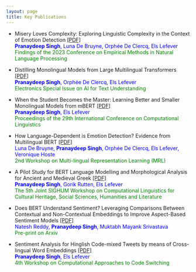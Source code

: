 ```yaml
---
layout: page
title: Key Publications
---
```


- Misery Loves Complexity: Exploring Linguistic Complexity in the Context of Emotion Detection [[PDF]]()<br>
<span style="color:blue">**Pranaydeep Singh**, Luna De Bruyne, Orphée De Clercq, Els Lefever</span> <br>
<span style="color:green">Findings of the 2023 Conference on Empirical Methods in Natural Language Processing</span>

- Distilling Monolingual Models from Large Multilingual Transformers [[PDF]](https://www.mdpi.com/2079-9292/12/4/1022/pdf)<br>
<span style="color:blue">**Pranaydeep Singh**, Orphée De Clercq, Els Lefever</span> <br>
<span style="color:green">Electronics Special Issue on AI for Text Understanding</span>

- When the Student Becomes the Master: Learning Better and Smaller Monolingual Models from mBERT [[PDF]](https://aclanthology.org/2022.coling-1.391.pdf)<br>
<span style="color:blue">**Pranaydeep Singh**, Els Lefever</span> <br>
<span style="color:green">Proceedings of the 29th International Conference on Computational Linguistics</span>

- How Language-Dependent is Emotion Detection? Evidence from Multilingual BERT [[PDF]](https://biblio.ugent.be/publication/01GPDJHVE9ESH8GJ8ABEA50S2J/file/01GPDJR6BDK37SDZ15VTQS7Z81)<br>
<span style="color:blue">Luna De Bruyne, **Pranaydeep Singh**, Orphée De Clercq, Els Lefever, Veronique Hoste</span> <br>
<span style="color:green">2nd Workshop on Multi-lingual Representation Learning (MRL)</span>

- A Pilot Study for BERT Language Modelling and Morphological Analysis for Ancient and Medieval Greek [[PDF]](https://biblio.ugent.be/publication/8726146/file/8726149)<br>
<span style="color:blue">**Pranaydeep Singh**, Gorik Rutten, Els Lefever</span> <br>
<span style="color:green">The 5th Joint SIGHUM Workshop on Computational Linguistics for Cultural Heritage, Social Sciences, Humanities and Literature</span>

- Does BERT Understand Sentiment? Leveraging Comparisons Between Contextual and Non-Contextual Embeddings to Improve Aspect-Based Sentiment Models [[PDF]]()<br>
<span style="color:blue">Natesh Reddy, **Pranaydeep Singh**, Muktabh Mayank Srivastava</span> <br>
<span style="color:green">Pre-print on Arxiv</span>

- Sentiment Analysis for Hinglish Code-mixed Tweets by means of Cross-lingual Word Embeddings [[PDF]](https://www.aclweb.org/anthology/2020.calcs-1.6.pdf) <br>
<span style="color:blue">**Pranaydeep Singh**, Els Lefever</span> <br>
<span style="color:green">4th Workshop on Computational Approaches to Code Switching</span>

<!-- - Identifying Cognates in English-Dutch and French-Dutch by means of Orthographic Information and Cross-lingual Word Embeddings [[PDF]](https://www.aclweb.org/anthology/2020.lrec-1.504.pdf) <br>
<span style="color:blue">Els Lefever, Sofie Labat, **Pranaydeep Singh**</span> <br>
<span style="color:green">Language Resources and Evaluation Conference 2020</span> -->

<!-- - LT3 at SemEval-2020 Task 8: Multi-Modal Multi-Task Learning for Memotion Analysis [[PDF]](https://www.aclweb.org/anthology/2020.semeval-1.153.pdf) <br>
<span style="color:blue">**Pranaydeep Singh**, Nina Bauwelinck, Els Lefever</span> <br>
<span style="color:green">International Workshop on Semantic Evaluation 2020</span> -->

<!-- - Multi-domain Document Layout Understanding Using Few-Shot Object Detection [[PDF]](https://arxiv.org/pdf/1808.07330.pdf) <br>
<span style="color:blue">**Pranaydeep Singh**, Srikrishna Varadarajan, Ankit Narayan Singh, Muktabh Mayank Srivastava</span> <br>
<span style="color:green">International Conference on Image Analysis and Recognition 2020</span> -->

<!-- - LT3 at SemEval-2020 Task 9: Cross-lingual Embeddings for Sentiment Analysis of Hinglish Social Media Text [[PDF]](https://www.aclweb.org/anthology/2020.semeval-1.173.pdf) <br>
<span style="color:blue">**Pranaydeep Singh**, Els Lefever</span> <br>
<span style="color:green">International Workshop on Semantic Evaluation 2020</span> -->